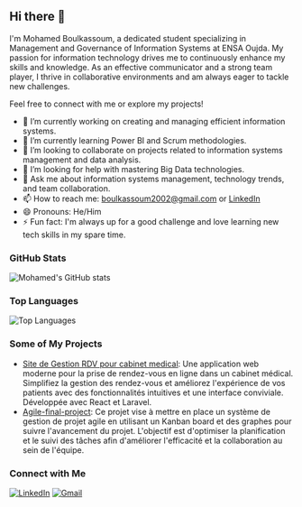 ## Hi there 👋

I'm Mohamed Boulkassoum, a dedicated student specializing in Management and Governance of Information Systems at ENSA Oujda. My passion for information technology drives me to continuously enhance my skills and knowledge. As an effective communicator and a strong team player, I thrive in collaborative environments and am always eager to tackle new challenges.

Feel free to connect with me or explore my projects!

- 🔭 I’m currently working on creating and managing efficient information systems.
- 🌱 I’m currently learning Power BI and Scrum methodologies.
- 👯 I’m looking to collaborate on projects related to information systems management and data analysis.
- 🤔 I’m looking for help with mastering Big Data technologies.
- 💬 Ask me about information systems management, technology trends, and team collaboration.
- 📫 How to reach me: [boulkassoum2002@gmail.com](mailto:boulkassoum2002@gmail.com) or [LinkedIn](https://www.linkedin.com/in/moboulkassoum)
- 😄 Pronouns: He/Him
- ⚡ Fun fact: I'm always up for a good challenge and love learning new tech skills in my spare time.

### GitHub Stats

![Mohamed's GitHub stats](https://github-readme-stats.vercel.app/api?username=Bilgassim&show_icons=true&theme=radical)

### Top Languages

![Top Languages](https://github-readme-stats.vercel.app/api/top-langs/?username=Bilgassim&layout=compact&theme=radical)

### Some of My Projects

- [Site de Gestion RDV pour cabinet medical]([https://github.com/yourusername/project1](https://github.com/Bilgassim/Site-Gestion-RDV-Pour-Cabinet-Medical.git)): Une application web moderne pour la prise de rendez-vous en ligne dans un cabinet médical. Simplifiez la gestion des rendez-vous et améliorez l'expérience de vos patients avec des fonctionnalités intuitives et une interface conviviale. Développée avec React et Laravel.
- [Agile-final-project]([https://github.com/yourusername/project2](https://github.com/Bilgassim/agile-final-project.git)): Ce projet vise à mettre en place un système de gestion de projet agile en utilisant un Kanban board et des graphes pour suivre l'avancement du projet. L'objectif est d'optimiser la planification et le suivi des tâches afin d'améliorer l'efficacité et la collaboration au sein de l'équipe.

### Connect with Me

[![LinkedIn](https://img.shields.io/badge/LinkedIn-Connect-blue)](https://www.linkedin.com/in/moboulkassoum)
[![Gmail](https://img.shields.io/badge/Email-Me-red)](mailto:boulkassoum2002@gmail.com)


<!--
**Bilgassim/Bilgassim** is a ✨ _special_ ✨ repository because its `README.md` (this file) appears on your GitHub profile.
-->
